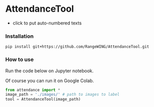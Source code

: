# AttendanceTool
* click to put auto-numbered texts

### Installation
```pip install git+https://github.com/RangeWING/AttendanceTool.git```

### How to use
Run the code below on Jupyter notebook. 

Of course you can run it on Google Colab.

```python
from attendance import *
image_path = './images/' # path to images to label
tool = AttendanceTool(image_path)
```

